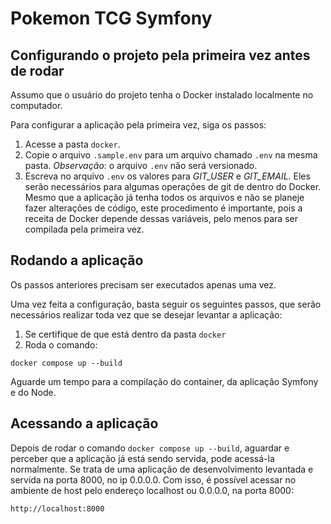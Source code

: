 # Pokemon TCG Symfony

## Configurando o projeto pela primeira vez antes de rodar

Assumo que o usuário do projeto tenha o Docker instalado localmente no computador.

Para configurar a aplicação pela primeira vez, siga os passos:

1. Acesse a pasta `docker`.
2. Copie o arquivo `.sample.env` para um arquivo chamado `.env` na mesma pasta. *Observação*: o arquivo `.env` não será versionado.
3. Escreva no arquivo `.env` os valores para *GIT_USER* e *GIT_EMAIL*. Eles serão necessários para algumas operações de git de dentro do Docker. Mesmo que a aplicação já tenha todos os arquivos e não se planeje fazer alterações de código, este procedimento é importante, pois a receita de Docker depende dessas variáveis, pelo menos para ser compilada pela primeira vez.

## Rodando a aplicação

Os passos anteriores precisam ser executados apenas uma vez.

Uma vez feita a configuração, basta seguir os seguintes passos, que serão necessários realizar toda vez que se desejar levantar a aplicação:

1. Se certifique de que está dentro da pasta `docker`
2. Roda o comando:
```
docker compose up --build
```
Aguarde um tempo para a compilação do container, da aplicação Symfony e do Node.

## Acessando a aplicação

Depois de rodar o comando `docker compose up --build`, aguardar e perceber que a aplicação já está sendo servida, pode acessá-la normalmente. Se trata de uma aplicação de desenvolvimento levantada e servida na porta 8000, no ip 0.0.0.0. Com isso, é possível acessar no ambiente de host pelo endereço localhost ou 0.0.0.0, na porta 8000:
```
http://localhost:8000
```

